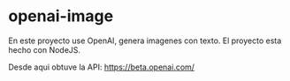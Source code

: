 # openai-image
En este proyecto use OpenAI, genera imagenes con texto. El proyecto esta hecho con NodeJS. 

Desde aqui obtuve la API:
https://beta.openai.com/
